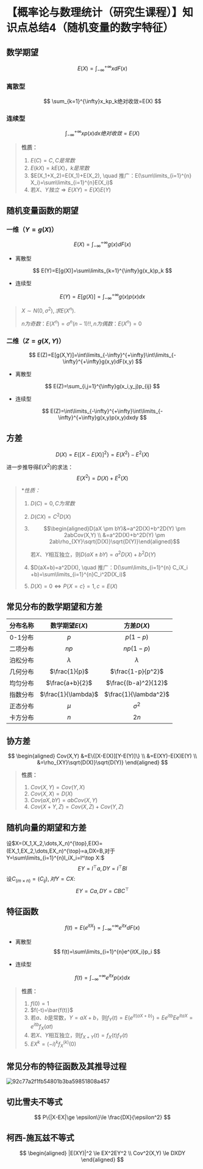 # 【概率论与数理统计（研究生课程）】知识点总结4（随机变量的数字特征）

## 数学期望

$$
E(X)=\int_{-\infty}^{+\infty}xdF(x)
$$

### 离散型

$$
\sum_{k=1}^{\infty}x_kp_k绝对收敛=E(X)
$$

### 连续型

$$
\int_{-\infty}^{+\infty}xp(x)dx绝对收敛=E(X)
$$

> **性质：** 
>
> 1. $E(C)=C, C是常数$
> 2. $E(kX)=kE(X)，k是常数$
> 3. $E(X_1+X_2)=E(X_1)+E(X_2), \quad 推广：E(\sum\limits_{i=1}^{n} X_i)=\sum\limits_{i=1}^{n}E(X_i)$ 
> 4. 若$X、Y独立 \Longrightarrow E(XY)=E(X)E(Y)$

## 随机变量函数的期望

### 一维（$Y=g(X)$）

$$
E(X)=\int_{-\infty}^{+\infty}g(x)dF(x)
$$

- 离散型

$$
E(Y)=E[g(X)]=\sum\limits_{k=1}^{\infty}g(x_k)p_k
$$

- 连续型

$$
E(Y)=E[g(X)]=\int_{-\infty}^{+\infty}g(x)p(x)dx
$$

> $X \sim N(0, \sigma^2), 求E(X^n)$.
>
> $n为奇数：E(X^n)=\sigma^n(n-1)!!,n为偶数：E(X^n)=0$

### 二维（$Z=g(X,Y)$）

$$
E(Z)=E[g(X,Y)]=\int\limits_{-\infty}^{+\infty}\int\limits_{-\infty}^{+\infty}g(x,y)dF(x,y)
$$

- 离散型

$$
E(Z)=\sum_{i,j=1}^{\infty}g(x_i,y_j)p_{ij}
$$

- 连续型

$$
E(Z)=\int\limits_{-\infty}^{+\infty}\int\limits_{-\infty}^{+\infty}g(x,y)p(x,y)dxdy
$$

## 方差

$$
D(X)=E\{[X-E(X)]^2\}=E(X^2)-E^2(X)
$$

进一步推导得$E(X^2)$的求法：
$$
E(X^2)=D(X)+E^2(X)
$$

> **性质：*
>
> 1. $D(C)=0, C为常数$
>
> 2. $D(CX)=C^2D(X)$
>
> 3. $$\begin{aligned}D(aX \pm bY)&=a^2D(X)+b^2D(Y) \pm 2abCov(X,Y) \\ &=a^2D(X)+b^2D(Y) \pm 2ab\rho_{XY}\sqrt{D(X)}\sqrt{D(Y)}\end{aligned}$$
>
>    若$X、Y$相互独立，则$D(aX\pm bY)=a^2D(X)+b^2D(Y)$
>
> 4. $D(aX+b)=a^2D(X), \quad 推广：D(\sum\limits_{i=1}^{n} C_iX_i +b)=\sum\limits_{i=1}^{n}C_i^2D(X_i)$
>
> 5. $D(X)=0 \Longleftrightarrow P\{X=c\}=1,c=E(X)$

## 常见分布的数学期望和方差

| 分布名称 |   数学期望$E(X)$    |      方差$D(X)$       |
| :------: | :-----------------: | :-------------------: |
| 0-1分布  |         $p$         |       $p(1-p)$        |
| 二项分布 |        $np$         |       $np(1-p)$       |
| 泊松分布 |      $\lambda$      |       $\lambda$       |
| 几何分布 |    $\frac{1}{p}$    |   $\frac{1-p}{p^2}$   |
| 均匀分布 |   $\frac{a+b}{2}$   | $\frac{(b-a)^2}{12}$  |
| 指数分布 | $\frac{1}{\lambda}$ | $\frac{1}{\lambda^2}$ |
| 正态分布 |        $\mu$        |      $\sigma^2$       |
| 卡方分布 |         $n$         |         $2n$          |

## 协方差

$$
\begin{aligned}
Cov(X,Y)
&=E\{[X-E(X)][Y-E(Y)]\} \\
&=E(XY)-E(X)E(Y) \\
&=\rho_{XY}\sqrt{D(X)}\sqrt{D(Y)}
\end{aligned}
$$

> **性质：**
>
> 1. $Cov(X,Y)=Cov(Y,X)$
> 2. $Cov(X,X)=D(X)$
> 3. $Cov(aX,bY)=abCov(X,Y)$
> 4. $Cov(X+Y, Z)=Cov(X,Z)+Cov(Y,Z)$

## 随机向量的期望和方差

设$X=(X_1,X_2,\dots,X_n)^{\top},E(X)=(EX_1,EX_2,\dots,EX_n)^{\top}=a,DX=B,对于Y=\sum\limits_{i=1}^{n}l_iX_i=l^\top X:$
$$
EY=l^\top a, DY=l^\top Bl
$$
设$C_{(m\times n)}=(C_{ij}),对Y=CX:$
$$
EY=Ca,DY=CBC^\top
$$

## 特征函数

$$
f(t)=E(e^{itX})=\int_{-\infty}^{+\infty}e^{itx}dF(x)
$$

- 离散型
  $$
  f(t)=\sum\limits_{i=1}^{n}e^{itX_i}p_i
  $$

- 连续型

$$
f(t)=\int_{-\infty}^{+\infty}e^{itx}p(x)dx
$$

> **性质：**
>
> 1. $f(0)=1$
> 2. $f(-t)=\bar{f(t)}$
> 3. 若$a、b$是常数，$Y=aX+b$，则$f_Y(t)=E(e^{it(aX+b)})=Ee^{itb}Ee^{itaX}=e^{itb}f_X(at)$
> 4. 若$X、Y$相互独立，则$f_{X+Y}(t)=f_X(t)f_Y(t)$
> 5. $EX^k=(-i)^kf_X^{(k)}(0)$

## 常见分布的特征函数及其推导过程

![92c77a2f1fb54801b3ba59851808a457](G:%5CGit%E4%BB%93%E5%BA%93%5CProbability&Statistics%5Cimage%5C92c77a2f1fb54801b3ba59851808a457.jpg)

## 切比雪夫不等式

$$
P\{|X-EX|\ge \epsilon\}\le \frac{DX}{\epsilon^2}
$$

## 柯西-施瓦兹不等式

$$
\begin{aligned}
|E(XY)|^2 \le EX^2EY^2 \\
Cov^2(X,Y) \le DXDY
\end{aligned}
$$